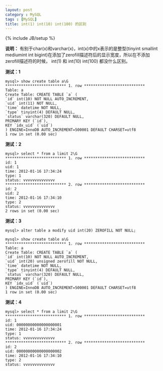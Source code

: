 ```yaml
---
layout: post
category : MySQL
tags : [MySQL]
title: int(1) int(10) int(100) 的区别
---
```

{% include JB/setup %}

**说明：**
有别于char(x)和varchar(x)，int(x)中的x表示的是整型(tinyint smallint mediumint int bigint)在添加了zerofill描述符后的显示宽度，所以在不添加zerofill描述符的时候， int(1) 和 int(10) int(100) 都没什么区别。 


**测试：1**

	mysql> show create table a\G 
	*************************** 1. row *************************** 
	Table: a 
	Create Table: CREATE TABLE `a` ( 
	`id` int(10) NOT NULL AUTO_INCREMENT, 
	`uid` int(11) NOT NULL, 
	`time` datetime NOT NULL, 
	`type` tinyint(4) DEFAULT NULL, 
	`status` varchar(320) DEFAULT NULL, 
	PRIMARY KEY (`id`), 
	KEY `idx_uid` (`uid`) 
	) ENGINE=InnoDB AUTO_INCREMENT=500001 DEFAULT CHARSET=utf8 
	1 row in set (0.00 sec) 

**测试：2**

	mysql> select * from a limit 2\G 
	*************************** 1. row *************************** 
	id: 1 
	uid: 1 
	time: 2012-01-16 17:34:24 
	type: 1 
	status: vvvvvvvvvvvvvv 
	*************************** 2. row *************************** 
	id: 2 
	uid: 2 
	time: 2012-01-16 17:34:10 
	type: 2 
	status: vvvvvvvvvvvvvv 
	2 rows in set (0.00 sec) 
	
**测试：3**

	mysql> alter table a modify uid int(20) ZEROFILL NOT NULL; 

	mysql> show create table a\G 
	*************************** 1. row *************************** 
	Table: a 
	Create Table: CREATE TABLE `a` ( 
	`id` int(10) NOT NULL AUTO_INCREMENT, 
	`uid` int(20) unsigned zerofill NOT NULL, 
	`time` datetime NOT NULL, 
	`type` tinyint(4) DEFAULT NULL, 
	`status` varchar(320) DEFAULT NULL, 
	PRIMARY KEY (`id`), 
	KEY `idx_uid` (`uid`) 
	) ENGINE=InnoDB AUTO_INCREMENT=500001 DEFAULT CHARSET=utf8 
	1 row in set (0.00 sec) 

**测试：4**

	mysql> select * from a limit 2\G 
	*************************** 1. row *************************** 
	id: 1 
	uid: 00000000000000000001 
	time: 2012-01-16 17:34:24 
	type: 1 
	status: vvvvvvvvvvvvvv 
	*************************** 2. row *************************** 
	id: 2 
	uid: 00000000000000000002 
	time: 2012-01-16 17:34:10 
	type: 2 
	status: vvvvvvvvvvvvvv